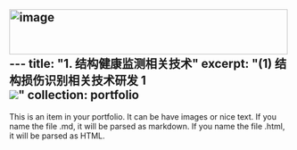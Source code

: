 <img width="499" height="81" alt="image" src="https://github.com/user-attachments/assets/fff476b6-129b-47a6-9c39-434e2d518a2f" />---
title: "1. 结构健康监测相关技术"
excerpt: "(1) 结构损伤识别相关技术研发 1<br/><img src='/images/500x300.png'>"
collection: portfolio
---


This is an item in your portfolio. It can be have images or nice text. If you name the file .md, it will be parsed as markdown. If you name the file .html, it will be parsed as HTML. 
